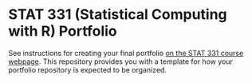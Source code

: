 # STAT 331 (Statistical Computing with R) Portfolio

See instructions for creating your final portfolio
[on the STAT 331 course webpage](https://atheobold.github.io/groupworthy-data-science/portfolio/portfolio-instructions.html). This repository provides you with a template
for how your portfolio repository is expected to be organized. 
